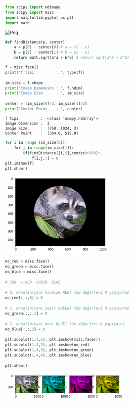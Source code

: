 

```python
from scipy import ndimage
from scipy import misc
import matplotlib.pyplot as plt
import math
```

![Png](http://cdn.virtualnerd.com/tutorials/Alg1_13_01_0001/assets/Alg1_13_01_0001_D_01_09.png)


```python
def findDistance(p, center):
    a = p[0] - center[0] # a = x2 - x1
    b = p[1] - center[1] # b = y2 - y1
    return math.sqrt(a*a + b*b) # return sqrt(a^2 + b^2)
```


```python
f = misc.face()
print('f tipi          : ', type(f))

im_size = f.shape
print('Image Dimension : ', f.ndim)
print('Image Size      : ', im_size)

center = [im_size[0]/2, im_size[1]/2]
print('Center Point    : ', center)
```

    f tipi          :  <class 'numpy.ndarray'>
    Image Dimension :  3
    Image Size      :  (768, 1024, 3)
    Center Point    :  [384.0, 512.0]



```python
for i in range (im_size[0]):
    for j in range(im_size[1]):
        if(findDistance([i,j],center)>300):
            f[i,j,:] = 0
plt.imshow(f)
plt.show()
```


![png](Images/img_1_2.png?raw=true)



```python
no_red = misc.face()
no_green = misc.face()
no_blue = misc.face()

# RGB  = RED  GREEN  BLUE

# 0. kanalın(yani kırmıze RED) tüm değerleri 0 yapıyoruz
no_red[:,:,0] = 0

# 1. kanalın(yani yeşil GREEN) tüm değerleri 0 yapıyoruz
no_green[:,:,1] = 0

# 2. kanalın(yani mavi BLUE) tüm değerleri 0 yapıyoruz
no_blue[:,:,2] = 0

plt.subplot(1,4,1), plt.imshow(misc.face())
plt.subplot(1,4,2), plt.imshow(no_red)
plt.subplot(1,4,3), plt.imshow(no_green)
plt.subplot(1,4,4), plt.imshow(no_blue)

plt.show()
```


![png](Images/img_1_1.png?raw=true)
